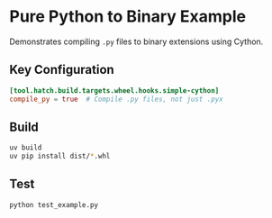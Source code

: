 # Pure Python to Binary Example

Demonstrates compiling `.py` files to binary extensions using Cython.

## Key Configuration

```toml
[tool.hatch.build.targets.wheel.hooks.simple-cython]
compile_py = true  # Compile .py files, not just .pyx
```

## Build

```bash
uv build
uv pip install dist/*.whl
```

## Test

```bash
python test_example.py
```
